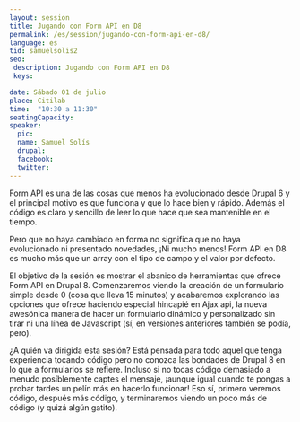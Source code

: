 ```yaml
---
layout: session
title: Jugando con Form API en D8
permalink: /es/session/jugando-con-form-api-en-d8/
language: es
tid: samuelsolis2
seo:
 description: Jugando con Form API en D8
 keys:

date: Sábado 01 de julio
place: Citilab
time:  "10:30 a 11:30"
seatingCapacity:
speaker:
  pic:
  name: Samuel Solís
  drupal:
  facebook:
  twitter:
---
```

Form API es una de las cosas que menos ha evolucionado desde Drupal 6 y el principal motivo es que funciona y que lo hace bien y rápido. Además el código es claro y sencillo de leer lo que hace que sea mantenible en el tiempo.

Pero que no haya cambiado en forma no significa que no haya evolucionado ni presentado novedades, ¡Ni mucho menos! Form API en D8 es mucho más que un array con el tipo de campo y el valor por defecto.

El objetivo de la sesión es mostrar el abanico de herramientas que ofrece Form API en Drupal 8. Comenzaremos viendo la creación de un formulario simple desde 0 (cosa que lleva 15 minutos) y acabaremos explorando las opciones que ofrece haciendo especial hincapié en Ajax api, la nueva awesónica manera de hacer un formulario dinámico y personalizado sin tirar ni una línea de Javascript (sí, en versiones anteriores también se podía, pero).

¿A quién va dirigida esta sesión?
Está pensada para todo aquel que tenga experiencia tocando código pero no conozca las bondades de Drupal 8 en lo que a formularios se refiere. Incluso si no tocas código demasiado a menudo posíblemente captes el mensaje, ¡aunque igual cuando te pongas a probar tardes un pelín más en hacerlo funcionar! Eso sí, primero veremos código, después más código, y terminaremos viendo un poco más de código (y quizá algún gatito).
